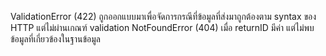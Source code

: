 ValidationError (422) ถูกออกแบบมาเพื่อจัดการกรณีที่ข้อมูลที่ส่งมาถูกต้องตาม syntax ของ HTTP แต่ไม่ผ่านเกณฑ์ validation
NotFoundError (404) เมื่อ returnID มีค่า แต่ไม่พบข้อมูลที่เกี่ยวข้องในฐานข้อมูล